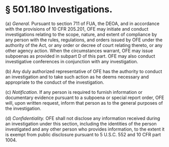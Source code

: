 # § 501.180   Investigations.

(a) *General.* Pursuant to section 711 of FUA, the DEOA, and in accordance with the provisions of 10 CFR 205.201, OFE may initiate and conduct investigations relating to the scope, nature, and extent of compliance by any person with the rules, regulations, and orders issued by OFE under the authority of the Act, or any order or decree of court relating thereto, or any other agency action. When the circumstances warrant, OFE may issue subpoenas as provided in subpart D of this part. OFE may also conduct investigative conferences in conjunction with any investigation. 


(b) Any duly authorized representative of OFE has the authority to conduct an investigation and to take such action as he deems necessary and appropriate to the conduct of the investigation. 


(c) *Notification.* If any person is required to furnish information or documentary evidence pursuant to a subpoena or special report order, OFE will, upon written request, inform that person as to the general purposes of the investigation. 


(d) *Confidentiality.* OFE shall not disclose any information received during an investigation under this section, including the identities of the person investigated and any other person who provides information, to the extent it is exempt from public disclosure pursuant to 5 U.S.C. 552 and 10 CFR part 1004. 




